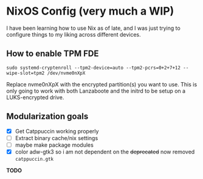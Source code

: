 # NixOS Config (very much a WIP)

I have been learning how to use Nix as of late, and I was just trying to configure things to my liking across different devices.

## How to enable TPM FDE
```
sudo systemd-cryptenroll --tpm2-device=auto --tpm2-pcrs=0+2+7+12 --wipe-slot=tpm2 /dev/nvme0nXpX
```

Replace nvme0nXpX with the encrypted partition(s) you want to use.
This is only going to work with both Lanzaboote and the initrd to be setup on a LUKS-encrypted drive.


## Modularization goals
- [X] Get Catppuccin working properly
- [ ] Extract binary cache/nix settings
- [ ] maybe make package modules
- [X] color adw-gtk3 so i am not dependent on the ~~deprecated~~ now removed `catppuccin.gtk`

**TODO**
